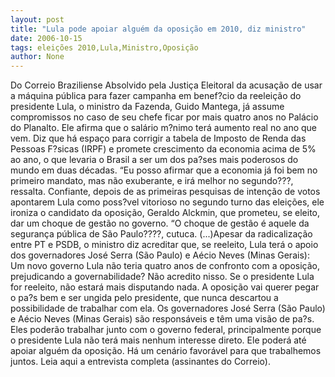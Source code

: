 ```yaml
---
layout: post
title: "Lula pode apoiar alguém da oposição em 2010, diz ministro"
date: 2006-10-15
tags: eleições 2010,Lula,Ministro,Oposição
author: None
---
```

Do Correio Braziliense
Absolvido pela Justiça Eleitoral da acusação de usar a máquina pública para fazer campanha em benef?cio da reeleição do presidente Lula, o ministro da Fazenda, Guido Mantega, já assume compromissos no caso de seu chefe ficar por mais quatro anos no Palácio do Planalto. 
Ele afirma que o salário m?nimo terá aumento real no ano que vem. Diz que há espaço para corrigir a tabela de Imposto de Renda das Pessoas F?sicas (IRPF) e promete crescimento da economia acima de 5% ao ano, o que levaria o Brasil a ser um dos pa?ses mais poderosos do mundo em duas décadas. 
“Eu posso afirmar que a economia já foi bem no primeiro mandato, mas não exuberante, e irá melhor no segundo???, ressalta. Confiante, depois de as primeiras pesquisas de intenção de votos apontarem Lula como poss?vel vitorioso no segundo turno das eleições, ele ironiza o candidato da oposição, Geraldo Alckmin, que prometeu, se eleito, dar um choque de gestão no governo. “O choque de gestão é aquele da segurança pública de São Paulo????, cutuca. 
(...)Apesar da radicalização entre PT e PSDB, o ministro diz acreditar que, se reeleito, Lula terá o apoio dos governadores José Serra (São Paulo) e Aécio Neves (Minas Gerais):
Um novo governo Lula não teria quatro anos de confronto com a oposição, prejudicando a governabilidade? Não acredito nisso. Se o presidente Lula for reeleito, não estará mais disputando nada. A oposição vai querer pegar o pa?s bem e ser ungida pelo presidente, que nunca descartou a possibilidade de trabalhar com ela. Os governadores José Serra (São Paulo) e Aécio Neves (Minas Gerais) são responsáveis e têm uma visão de pa?s. Eles poderão trabalhar junto com o governo federal, principalmente porque o presidente Lula não terá mais nenhum interesse direto. Ele poderá até apoiar alguém da oposição. Há um cenário favorável para que trabalhemos juntos.
Leia aqui a entrevista completa (assinantes do Correio). 